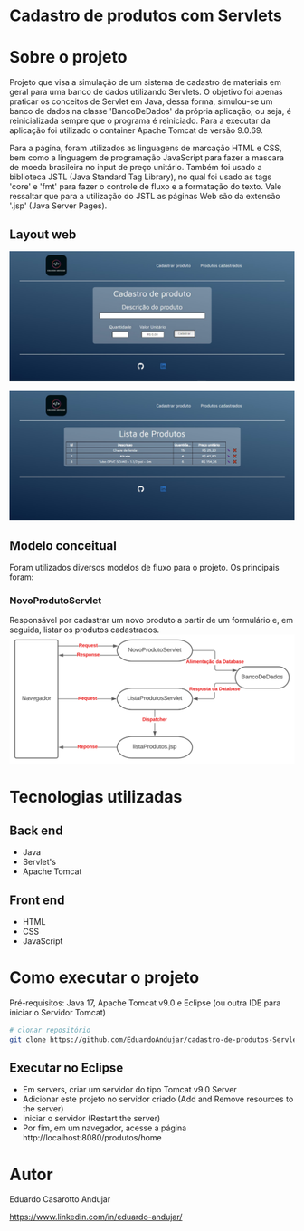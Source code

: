 # Cadastro de produtos com Servlets

# Sobre o projeto

Projeto que visa a simulação de um sistema de cadastro de materiais em geral para uma banco de dados utilizando Servlets. O objetivo foi apenas praticar os conceitos de Servlet em Java, dessa forma, simulou-se um banco de dados na classe 'BancoDeDados' da própria aplicação, ou seja, é reinicializada sempre que o programa é reiniciado. Para a executar da aplicação foi utilizado o container Apache Tomcat de versão 9.0.69.

Para a página, foram utilizados as linguagens de marcação HTML e CSS, bem como a linguagem de programação JavaScript para fazer a mascara de moeda brasileira no input de preço unitário. Também foi usado a biblioteca JSTL (Java Standard Tag Library), no qual foi usado as tags 'core' e 'fmt' para fazer o controle de fluxo e a formatação do texto. Vale ressaltar que para a utilização do JSTL as páginas Web são da extensão '.jsp' (Java Server Pages).

## Layout web
![Web 1](https://github.com/EduardoAndujar/assets/blob/main/cadastro-Servlet1.jpg)

![Web 2](https://github.com/EduardoAndujar/assets/blob/main/cadastro-Servlet2.jpg)

## Modelo conceitual
Foram utilizados diversos modelos de fluxo para o projeto. Os principais foram:

### NovoProdutoServlet
Responsável por cadastrar um novo produto a partir de um formulário e, em seguida, listar os produtos cadastrados.
![Diagrama 1](https://github.com/EduardoAndujar/assets/blob/main/DiagramaSverlet1.svg)

###

# Tecnologias utilizadas
## Back end
- Java
- Servlet's
- Apache Tomcat
## Front end
- HTML
- CSS
- JavaScript

# Como executar o projeto

Pré-requisitos: Java 17, Apache Tomcat v9.0 e Eclipse (ou outra IDE para iniciar o Servidor Tomcat)

```bash
# clonar repositório
git clone https://github.com/EduardoAndujar/cadastro-de-produtos-Servlet.git
```

## Executar no Eclipse
- Em servers, criar um servidor do tipo Tomcat v9.0 Server
- Adicionar este projeto no servidor criado (Add and Remove resources to the server)
- Iniciar o servidor (Restart the server)
- Por fim, em um navegador, acesse a página http://localhost:8080/produtos/home

# Autor

Eduardo Casarotto Andujar

https://www.linkedin.com/in/eduardo-andujar/

